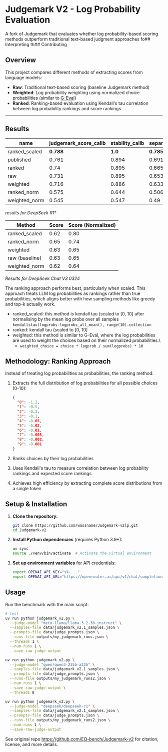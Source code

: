 # Judgemark V2 - Log Probability Evaluation

A fork of Judgemark that evaluates whether log probability-based scoring methods outperform traditional text-based judgment approaches fo## Interpreting th## Contributing

## Overview

This project compares different methods of extracting scores from language models:

- **Raw**: Traditional text-based scoring (baseline Judgemark method)
- **Weighted**: Log probability weighting using normalized choice probabilities (similar to [G-Eval](https://arxiv.org/abs/2303.16634))
- **Ranked**: Ranking-based evaluation using Kendall's tau correlation between log probability rankings and score rankings
****
## Results

| name          | judgemark_score_calib | stability_calib | separability_calib | human_correlation_calib |
| ------------- | --------------------- | --------------- | ------------------ | ----------------------- |
| ranked_scaled | **0.788**             | **1.0**         | **0.785**          | 0.592                   |
| published     | 0.761                 | 0.894           | 0.691              | **0.908**               |
| ranked        | 0.74                  | 0.895           | 0.665              | 0.882                   |
| raw           | 0.731                 | 0.895           | 0.653              | 0.882                   |
| weighted      | 0.716                 | 0.886           | 0.633              | 0.876                   |
| ranked_norm   | 0.575                 | 0.644           | 0.506              | 0.781                   |
| weighted_norm | 0.545                 | 0.547           | 0.49               | 0.761                   |

*results for DeepSeek R1**


| Method         | Score | Score (Normalized) |
| -------------- | ----- | ------------------ |
| ranked_scaled  | 0.62  | 0.80               |
| ranked_norm    | 0.65  | 0.74               |
| weighted       | 0.63  | 0.65               |
| raw (baseline) | 0.63  | 0.65               |
| weighted_norm  | 0.62  | 0.64               |

*Results for DeepSeek Chat V3 0324*

The ranking approach performs best, particularly when scaled. This approach treats LLM log probabilities as rankings rather than true probabilities, which aligns better with how sampling methods like greedy and top-k actually work.

- ranked_scaled: this method is kendall tau (scaled to [0, 10] after normalising by the mean log probs over all samples 
  `kendallstau(logprobs-logprobs_all_mean(), range(10).collection`
- ranked: kendall tau (scaled to [0, 10]
- weighted: this method is similar to G-Eval, where the log probabilities are used to weight the choices based on their normalized probabilities.\
  - `weighted_choice = choice * logprob / sum(logprobs) * 10`

## Methodology: Ranking Approach

Instead of treating log probabilities as probabilities, the ranking method:

1. Extracts the full distribution of log probabilities for all possible choices (0-10):
   ```json
   {
     "0": -1.2,
     "1": -0.5,
     "2": -0.3,
     "3": -0.1,
     "4": -0.05,
     "5": -0.02,
     "6": -0.01,
     "7": -0.005,
     "8": -0.002,
     "9": -0.001
   }
   ```

2. Ranks choices by their log probabilities
3. Uses Kendall's tau to measure correlation between log probability rankings and expected score rankings
4. Achieves high efficiency by extracting complete score distributions from a single token


## Setup & Installation

1. **Clone the repository:**
   ```bash
   git clone https://github.com/wassname/Judgemark-v2lp.git
   cd Judgemark-v2
   ```

2. **Install Python dependencies** (requires Python 3.9+):
   ```bash
   uv sync
   source ./venv/bin/activate  # Activate the virtual environment
   ```

3. **Set up environment variables** for API credentials:
   ```bash
   export OPENAI_API_KEY="sk-..."
   export OPENAI_API_URL="https://openrouter.ai/api/v1/chat/completions"
   ```

## Usage

Run the benchmark with the main script:

```bash
# test
uv run python judgemark_v2.py \
  --judge-model "meta-llama/llama-3.2-3b-instruct" \
  --samples-file data/judgemark_v2.1_samples.json \
  --prompts-file data/judge_prompts.json \
  --runs-file outputs/my_judgemark_runs.json \
  --threads 1 \
  --num-runs 1 \
  --save-raw-judge-output

uv run python judgemark_v2.py \
  --judge-model "qwen/qwen3-235b-a22b" \
  --samples-file data/judgemark_v2.1_samples.json \
  --prompts-file data/judge_prompts.json \
  --runs-file outputs/my_judgemark_runs2.json \
  --num-runs 1 \
  --save-raw-judge-output \
  --threads 8

uv run python judgemark_v2.py \
  --judge-model "deepseek/deepseek-r1" \
  --samples-file data/judgemark_v2.1_samples.json \
  --prompts-file data/judge_prompts.json \
  --runs-file outputs/my_judgemark_runs2.json \
  --num-runs 1 \
  --save-raw-judge-output
```

See original repo https://github.com/EQ-bench/Judgemark-v2 for citation, license, and more details.
